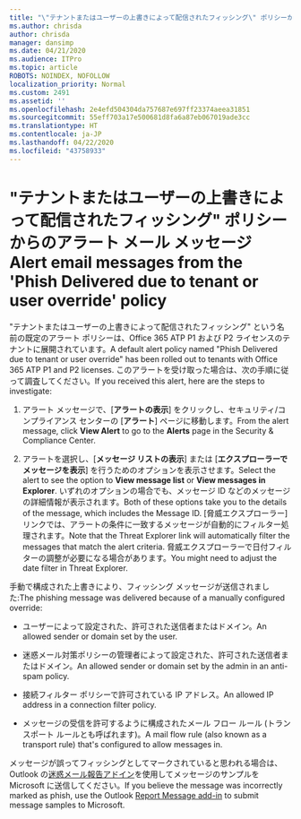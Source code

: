 ```yaml
---
title: "\"テナントまたはユーザーの上書きによって配信されたフィッシング\" ポリシーからのアラート メール メッセージ 2491"
ms.author: chrisda
author: chrisda
manager: dansimp
ms.date: 04/21/2020
ms.audience: ITPro
ms.topic: article
ROBOTS: NOINDEX, NOFOLLOW
localization_priority: Normal
ms.custom: 2491
ms.assetid: ''
ms.openlocfilehash: 2e4efd504304da757687e697ff23374aeea31851
ms.sourcegitcommit: 55eff703a17e500681d8fa6a87eb067019ade3cc
ms.translationtype: HT
ms.contentlocale: ja-JP
ms.lasthandoff: 04/22/2020
ms.locfileid: "43758933"
---
```

# <a name="alert-email-messages-from-the-phish-delivered-due-to-tenant-or-user-override-policy"></a><span data-ttu-id="6a732-102">"テナントまたはユーザーの上書きによって配信されたフィッシング" ポリシーからのアラート メール メッセージ </span><span class="sxs-lookup"><span data-stu-id="6a732-102">Alert email messages from the 'Phish Delivered due to tenant or user override' policy</span></span>

<span data-ttu-id="6a732-103">"テナントまたはユーザーの上書きによって配信されたフィッシング" という名前の既定のアラート ポリシーは、Office 365 ATP P1 および P2 ライセンスのテナントに展開されています。</span><span class="sxs-lookup"><span data-stu-id="6a732-103">A default alert policy named "Phish Delivered due to tenant or user override" has been rolled out to tenants with Office 365 ATP P1 and P2 licenses.</span></span> <span data-ttu-id="6a732-104">このアラートを受け取った場合は、次の手順に従って調査してください。</span><span class="sxs-lookup"><span data-stu-id="6a732-104">If you received this alert, here are the steps to investigate:</span></span>

1. <span data-ttu-id="6a732-105">アラート メッセージで、[**アラートの表示**] をクリックし、セキュリティ/コンプライアンス センターの [**アラート**] ページに移動します。</span><span class="sxs-lookup"><span data-stu-id="6a732-105">From the alert message, click **View Alert** to go to the **Alerts** page in the Security & Compliance Center.</span></span>

2. <span data-ttu-id="6a732-106">アラートを選択し、[**メッセージ リストの表示**] または [**エクスプローラーでメッセージを表示**] を行うためのオプションを表示させます。</span><span class="sxs-lookup"><span data-stu-id="6a732-106">Select the alert to see the option to **View message list** or **View messages in Explorer**.</span></span> <span data-ttu-id="6a732-107">いずれのオプションの場合でも、メッセージ ID などのメッセージの詳細情報が表示されます。</span><span class="sxs-lookup"><span data-stu-id="6a732-107">Both of these options take you to the details of the message, which includes the Message ID.</span></span> <span data-ttu-id="6a732-108">[脅威エクスプローラー] リンクでは、アラートの条件に一致するメッセージが自動的にフィルター処理されます。</span><span class="sxs-lookup"><span data-stu-id="6a732-108">Note that the Threat Explorer link will automatically filter the messages that match the alert criteria.</span></span> <span data-ttu-id="6a732-109">脅威エクスプローラーで日付フィルターの調整が必要になる場合があります。</span><span class="sxs-lookup"><span data-stu-id="6a732-109">You might need to adjust the date filter in Threat Explorer.</span></span>

<span data-ttu-id="6a732-110">手動で構成された上書きにより、フィッシング メッセージが送信されました:</span><span class="sxs-lookup"><span data-stu-id="6a732-110">The phishing message was delivered because of a manually configured override:</span></span>

- <span data-ttu-id="6a732-111">ユーザーによって設定された、許可された送信者またはドメイン。</span><span class="sxs-lookup"><span data-stu-id="6a732-111">An allowed sender or domain set by the user.</span></span>

- <span data-ttu-id="6a732-112">迷惑メール対策ポリシーの管理者によって設定された、許可された送信者またはドメイン。</span><span class="sxs-lookup"><span data-stu-id="6a732-112">An allowed sender or domain set by the admin in an anti-spam policy.</span></span>

- <span data-ttu-id="6a732-113">接続フィルター ポリシーで許可されている IP アドレス。</span><span class="sxs-lookup"><span data-stu-id="6a732-113">An allowed IP address in a connection filter policy.</span></span>

- <span data-ttu-id="6a732-114">メッセージの受信を許可するように構成されたメール フロー ルール (トランスポート ルールとも呼ばれます)。</span><span class="sxs-lookup"><span data-stu-id="6a732-114">A mail flow rule (also known as a transport rule) that's configured to allow messages in.</span></span>

<span data-ttu-id="6a732-115">メッセージが誤ってフィッシングとしてマークされていると思われる場合は、Outlook の[迷惑メール報告アドイン](https://support.office.com/article/b5caa9f1-cdf3-4443-af8c-ff724ea719d2)を使用してメッセージのサンプルを Microsoft に送信してください。</span><span class="sxs-lookup"><span data-stu-id="6a732-115">If you believe the message was incorrectly marked as phish, use the Outlook [Report Message add-in](https://support.office.com/article/b5caa9f1-cdf3-4443-af8c-ff724ea719d2) to submit message samples to Microsoft.</span></span>
